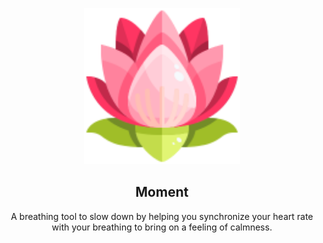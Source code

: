 <p align="center"><a href="https://github.com/michellepellon/moment" target="_blank" rel="noreferrer noopener"><img width="250" alt="Moment's mascot" src="https://raw.githubusercontent.com/michellepellon/moment/main/icons/icon128.png"></a></p>

<h2 align="center">Moment</h2>

<p align="center">A breathing tool to slow down by helping you synchronize 
your heart rate with your breathing to bring on a feeling of calmness.</p>
<br />
<br />
